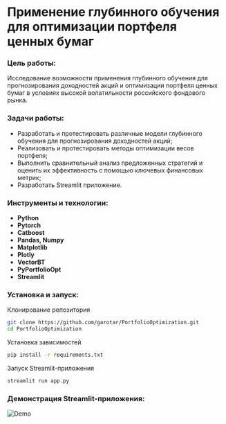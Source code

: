 # Применение глубинного обучения для оптимизации портфеля ценных бумаг

### Цель работы:
Исследование возможности применения глубинного обучения для прогнозирования доходностей акций и оптимизации портфеля ценных бумаг в условиях высокой волатильности российского фондового рынка.

### Задачи работы:
- Разработать и протестировать различные модели глубинного обучения для прогнозирования доходностей акций;
- Реализовать и протестировать методы оптимизации весов портфеля;
- Выполнить сравнительный анализ предложенных стратегий и оценить их эффективность с помощью ключевых финансовых метрик;
- Разработать Streamlit приложение.

### Инструменты и технологии:

- **Python**
- **Pytorch**
- **Catboost**
- **Pandas, Numpy**
- **Matplotlib**
- **Plotly**
- **VectorBT**
- **PyPortfolioOpt**
- **Streamlit**

### Установка и запуск:

Клонирование репозитория

```bash
git clone https://github.com/garotar/PortfolioOptimization.git
cd PortfolioOptimization
```

Установка зависимостей

```bash
pip install -r requirements.txt
```

Запуск Streamlit-приложения

```bash
streamlit run app.py
```

### Демонстрация Streamlit-приложения:

![Demo](src/streamlit/streamlit_check.gif)
